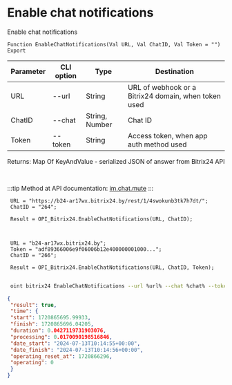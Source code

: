 ﻿---
sidebar_position: 12
---

# Enable chat notifications
 Enable chat notifications



`Function EnableChatNotifications(Val URL, Val ChatID, Val Token = "") Export`

 | Parameter | CLI option | Type | Destination |
 |-|-|-|-|
 | URL | --url | String | URL of webhook or a Bitrix24 domain, when token used |
 | ChatID | --chat | String, Number | Chat ID |
 | Token | --token | String | Access token, when app auth method used |

 
 Returns: Map Of KeyAndValue - serialized JSON of answer from Bitrix24 API

<br/>

:::tip
Method at API documentation: [im.chat.mute](https://dev.1c-bitrix.ru/learning/course/?COURSE_ID=93&LESSON_ID=11473)
:::
<br/>


```bsl title="Code example"
 URL = "https://b24-ar17wx.bitrix24.by/rest/1/4swokunb3tk7h7dt/";
 ChatID = "264";
 
 Result = OPI_Bitrix24.EnableChatNotifications(URL, ChatID);
 
 
 
 URL = "b24-ar17wx.bitrix24.by";
 Token = "adf89366006e9f06006b12e400000001000...";
 ChatID = "266";
 
 Result = OPI_Bitrix24.EnableChatNotifications(URL, ChatID, Token);
```
	


```sh title="CLI command example"
 
 oint bitrix24 EnableChatNotifications --url %url% --chat %chat% --token %token%

```

```json title="Result"
{
 "result": true,
 "time": {
 "start": 1720865695.99933,
 "finish": 1720865696.04205,
 "duration": 0.0427119731903076,
 "processing": 0.0170090198516846,
 "date_start": "2024-07-13T10:14:55+00:00",
 "date_finish": "2024-07-13T10:14:56+00:00",
 "operating_reset_at": 1720866296,
 "operating": 0
 }
}
```
